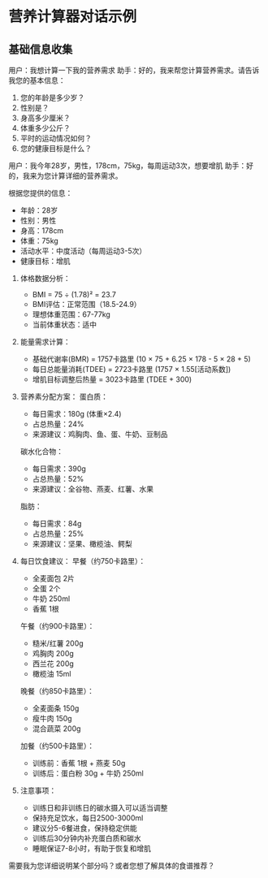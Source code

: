# 营养计算器对话示例

## 基础信息收集

用户：我想计算一下我的营养需求
助手：好的，我来帮您计算营养需求。请告诉我您的基本信息：
1. 您的年龄是多少岁？
2. 性别是？
3. 身高多少厘米？
4. 体重多少公斤？
5. 平时的运动情况如何？
6. 您的健康目标是什么？

用户：我今年28岁，男性，178cm，75kg，每周运动3次，想要增肌
助手：好的，我来为您计算详细的营养需求。

根据您提供的信息：
- 年龄：28岁
- 性别：男性
- 身高：178cm
- 体重：75kg
- 活动水平：中度活动（每周运动3-5次）
- 健康目标：增肌

1. 体格数据分析：
   - BMI = 75 ÷ (1.78)² = 23.7
   - BMI评估：正常范围（18.5-24.9）
   - 理想体重范围：67-77kg
   - 当前体重状态：适中

2. 能量需求计算：
   - 基础代谢率(BMR) = 1757卡路里
     (10 × 75 + 6.25 × 178 - 5 × 28 + 5)
   - 每日总能量消耗(TDEE) = 2723卡路里
     (1757 × 1.55[活动系数])
   - 增肌目标调整后热量 = 3023卡路里
     (TDEE + 300)

3. 营养素分配方案：
   蛋白质：
   - 每日需求：180g (体重×2.4)
   - 占总热量：24%
   - 来源建议：鸡胸肉、鱼、蛋、牛奶、豆制品

   碳水化合物：
   - 每日需求：390g
   - 占总热量：52%
   - 来源建议：全谷物、燕麦、红薯、水果

   脂肪：
   - 每日需求：84g
   - 占总热量：25%
   - 来源建议：坚果、橄榄油、鳄梨

4. 每日饮食建议：
   早餐（约750卡路里）：
   - 全麦面包 2片
   - 全蛋 2个
   - 牛奶 250ml
   - 香蕉 1根
   
   午餐（约900卡路里）：
   - 糙米/红薯 200g
   - 鸡胸肉 200g
   - 西兰花 200g
   - 橄榄油 15ml
   
   晚餐（约850卡路里）：
   - 全麦面条 150g
   - 瘦牛肉 150g
   - 混合蔬菜 200g
   
   加餐（约500卡路里）：
   - 训练前：香蕉 1根 + 燕麦 50g
   - 训练后：蛋白粉 30g + 牛奶 250ml

5. 注意事项：
   - 训练日和非训练日的碳水摄入可以适当调整
   - 保持充足饮水，每日2500-3000ml
   - 建议分5-6餐进食，保持稳定供能
   - 训练后30分钟内补充蛋白质和碳水
   - 睡眠保证7-8小时，有助于恢复和增肌

需要我为您详细说明某个部分吗？或者您想了解具体的食谱推荐？